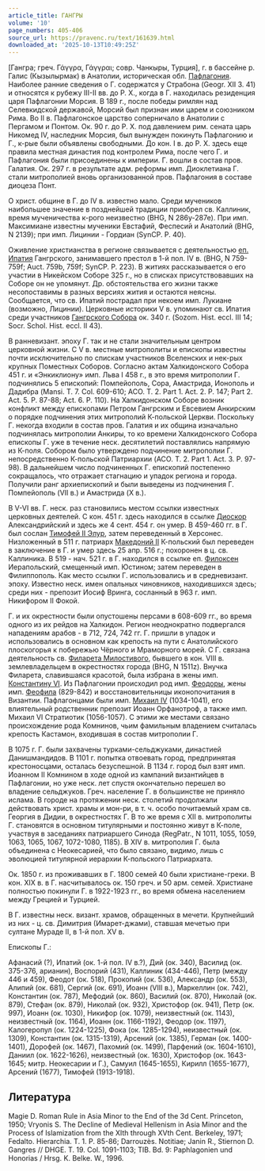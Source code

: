 ```yaml
---
article_title: ГАНГРЫ
volume: '10'
page_numbers: 405-406
source_url: https://pravenc.ru/text/161639.html
downloaded_at: '2025-10-13T10:49:25Z'
---
```


[Гангра; греч. Γάγγρα, Γάγγραι; совр. Чанкыры, Турция], г. в бассейне р. Галис (Кызылырмак) в Анатолии, историческая обл. [Пафлагония](https://pravenc.ru/text/Пафлагония.html). Наиболее ранние сведения о Г. содержатся у Страбона (Geogr. XII 3. 41) и относятся к рубежу III-II вв. до Р. Х., когда в Г. находилась резиденция царя Пафлагонии Морсия. В 189 г., после победы римлян над Селевкидской державой, Морсий был признан ими царем и союзником Рима. Во II в. Пафлагонское царство соперничало в Анатолии с Пергамом и Понтом. Ок. 90 г. до Р. Х. под давлением рим. сената царь Никомед IV, наследник Морсия, был вынужден покинуть Пафлагонию и Г., к-рые были объявлены свободными. До кон. I в. до Р. Х. здесь еще правила местная династия под контролем Рима, после чего Г. и Пафлагония были присоединены к империи. Г. вошли в состав пров. Галатия. Ок. 297 г. в результате адм. реформы имп. Диоклетиана Г. стали митрополией вновь организованной пров. Пафлагония в составе диоцеза Понт.

О христ. общине в Г. до IV в. известно мало. Среди мучеников наибольшее значение в позднейшей традиции приобрел св. Каллиник, время мученичества к-рого неизвестно (BHG, N 286y-287e). При имп. Максимиане известны мученики Евстафий, Феспесий и Анатолий (BHG, N 2139); при имп. Лицинии - Гордиан (SynCP. P. 40).

Оживление христианства в регионе связывается с деятельностью [еп. Ипатия](<https://pravenc.ru/text/еп  Ипатия.html>) Гангрского, занимавшего престол в 1-й пол. IV в. (BHG, N 759-759f; Auct. 759b, 759f; SynCP. P. 223). В житиях рассказывается о его участии в Никейском Соборе 325 г., но в списках присутствовавших на Соборе он не упомянут. Др. обстоятельства его жизни также несопоставимы в разных версиях жития и остаются неясны. Сообщается, что св. Ипатий пострадал при некоем имп. Лукиане (возможно, Лицинии). Церковные историки V в. упоминают св. Ипатия среди участников [Гангрского Собора](<https://pravenc.ru/text/Гангрского Собора.html>) ок. 340 г. (Sozom. Hist. eccl. III 14; Socr. Schol. Hist. eccl. II 43).

В ранневизант. эпоху Г. так и не стали значительным центром церковной жизни. С V в. местные митрополиты и епископы известны почти исключительно по спискам участников Вселенских и нек-рых крупных Поместных Соборов. Согласно актам Халкидонского Собора 451 г. и «Энкиклиону» имп. Льва I 458 г., в это время митрополии Г. подчинялись 5 епископий: Помпейополь, Сора, Амастрида, Ионополь и Дадибра (Mansi. T. 7. Col. 609-610; ACO. T. 2. Part 1. Act. 2. P. 147; Part 2. Act. 5. P. 87-88; Act. 6. P. 110). На Халкидонском Соборе возник конфликт между епископами Петром Гангрским и Евсевием Анкирским о порядке подчинения этих митрополий К-польской Церкви. Поскольку Г. некогда входили в состав пров. Галатия и их община изначально подчинялась митрополии Анкиры, то ко времени Халкидонского Собора епископы Г. уже в течение неск. десятилетий поставлялись напрямую из К-поля. Собором было утверждено подчинение митрополии Г. непосредственно К-польской Патриархии (ACO. T. 2. Part 1. Act. 3. P. 97-98). В дальнейшем число подчиненных Г. епископий постепенно сокращалось, что отражает стагнацию и упадок региона и города. Получили ранг архиепископий и были выведены из подчинения Г. Помпейополь (VII в.) и Амастрида (X в.).

В V-VI вв. Г. неск. раз становились местом ссылки известных церковных деятелей. С кон. 451 г. здесь находился в ссылке [Диоскор](https://pravenc.ru/text/Диоскор.html) Александрийский и здесь же 4 сент. 454 г. он умер. В 459-460 гг. в Г. был сослан [Тимофей II Элур](<https://pravenc.ru/text/Тимофей II Элур.html>), затем переведенный в Херсонес. Низложенный в 511 г. патриарх [Македоний II](<https://pravenc.ru/text/Македоний II.html>) К-польский был переведен в заключение в Г. и умер здесь 25 апр. 516 г.; похоронен в ц. св. Каллиника. В 519 - нач. 521 г. в Г. находился в ссылке еп. [Филоксен](https://pravenc.ru/text/Филоксен.html) Иерапольский, смещенный имп. Юстином; затем переведен в Филиппополь. Как место ссылки Г. использовались и в средневизант. эпоху. Известно неск. имен опальных чиновников, находившихся здесь; среди них - препозит Иосиф Вринга, сосланный в 963 г. имп. Никифором II Фокой.

Г. и их окрестности были опустошены персами в 608-609 гг., во время одного из их рейдов на Халкидон. Регион неоднократно подвергался нападениям арабов - в 712, 724, 742 гг. Г. пришли в упадок и использовались в основном как крепость на пути с Анатолийского плоскогорья к побережью Чёрного и Мраморного морей. С Г. связана деятельность св. [Филарета Милостивого](<https://pravenc.ru/text/Филарета Милостивого.html>), бывшего в кон. VIII в. землевладельцем в окрестностях города (BHG, N 1511z). Внучка Филарета, славившаяся красотой, была избрана в жены имп. [Константину VI](<https://pravenc.ru/text/Константину VI.html>). Из Пафлагонии происходил род имп. [Феодоры](https://pravenc.ru/text/Феодоры.html), жены имп. [Феофила](https://pravenc.ru/text/Феофил.html) (829-842) и восстановительницы иконопочитания в Византии. Пафлагонцами были имп. [Михаил IV](<https://pravenc.ru/text/Михаил IV.html>) (1034-1041), его влиятельный родственник препозит Иоанн Орфанотроф, а также имп. Михаил VI Стратиотик (1056-1057). С этими же местами связано происхождение рода Комнинов, чьим фамильным владением считалась крепость Кастамон, входившая в состав митрополии Г.

В 1075 г. Г. были захвачены турками-сельджуками, династией Данишмандидов. В 1101 г. попытка отвоевать город, предпринятая крестоносцами, осталась безуспешной. В 1134 г. город был взят имп. Иоанном II Комнином в ходе одной из кампаний византийцев в Пафлагонии, но уже неск. лет спустя окончательно перешел во владение сельджуков. Греч. население Г. в большинстве не приняло ислама. В городе на протяжении неск. столетий продолжали действовать христ. храмы и мон-ри, в т. ч. особо почитаемый храм св. Георгия в Дидии, в окрестностях Г. В то же время с XII в. митрополиты Г. становятся в основном титулярными и постоянно живут в К-поле, участвуя в заседаниях патриаршего Синода (RegPatr., N 1011, 1055, 1059, 1063, 1065, 1067, 1072-1080, 1185). В XIV в. митрополия Г. была объединена с Неокесарией, что было связано, видимо, лишь с эволюцией титулярной иерархии К-польского Патриархата.

Ок. 1850 г. из проживавших в Г. 1800 семей 40 были христиане-греки. В кон. XIX в. в Г. насчитывалось ок. 150 греч. и 50 арм. семей. Христиане полностью покинули Г. в 1922-1923 гг., во время обмена населением между Грецией и Турцией.

В Г. известны неск. визант. храмов, обращенных в мечети. Крупнейший из них - ц. св. Димитрия (Имарет-джами), ставшая мечетью при султане Мураде II, в 1-й пол. XV в.

Епископы Г.:

Афанасий (?), Ипатий (ок. 1-й пол. IV в.?), Дий (ок. 340), Василид (ок. 375-376, арианин), Воспорий (431), Каллиник (434-446), Петр (между 446 и 459), Феодот (ок. 518), Прокопий (ок. 536), Александр (ок. 553), Алипий (ок. 681), Сергий (ок. 691), Иоанн (VIII в.), Маркеллин (ок. 742), Константин (ок. 787), Мефодий (ок. 860), Василий (ок. 870), Николай (ок. 879), Стефан (ок. 879), Николай (ок. 932), Христофор (ок. 941), Петр (ок. 997), Иоанн (ок. 1030), Никифор (ок. 1079), неизвестный (ок. 1143), неизвестный (ок. 1164), Иоанн (ок. 1166-1192), Феодор (ок. 1197), Калогеропул (ок. 1224-1225), Фока (ок. 1285-1294), неизвестный (ок. 1309), Константин (ок. 1315-1319), Арсений (ок. 1385), Герман (ок. 1400-1401), Дорофей (ок. 1467), Пахомий (ок. 1499), Парфений (ок. 1604-1610), Даниил (ок. 1622-1626), неизвестный (ок. 1630), Христофор (ок. 1643-1645; митр. Неокесарии и Г.), Самуил (1645-1655), Кирилл (1655-1677), Арсений (1677), Тимофей (1913-1918).

## Литература

Magie D. Roman Rule in Asia Minor to the End of the 3d Cent. Princeton, 1950; Vryonis S. The Decline of Medieval Hellenism in Asia Minor and the Process of Islamization from the XIth through XVth Cent. Berkeley, 1971; Fedalto. Hierarchia. T. 1. P. 85-86; Darrouzès. Notitiae; Janin R., Stiernon D. Gangres // DHGE. T. 19. Col. 1091-1103; TIB. Bd. 9: Paphlagonien und Honorias / Hrsg. K. Belke. W., 1996.
